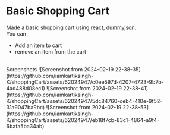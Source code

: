 # Basic Shopping Cart
Made a basic shopping cart using react, [dummyjson](dummyjson.com). </br>
You can 
- Add an item to cart
- remove an item from the cart
</br>
Screenshots
![Screenshot from 2024-02-19 22-38-35](https://github.com/iamkartiksingh-K/shoppingCart/assets/62024947/c0ee597d-4207-4723-9b7b-4ad488d08ec1)
![Screenshot from 2024-02-19 22-38-41](https://github.com/iamkartiksingh-K/shoppingCart/assets/62024947/5dc84760-ceb4-410e-9f52-31a9047ba9bc)
![Screenshot from 2024-02-19 22-38-53](https://github.com/iamkartiksingh-K/shoppingCart/assets/62024947/eb18f7cb-83c1-4864-a9f4-6bafa5ba34ab)

